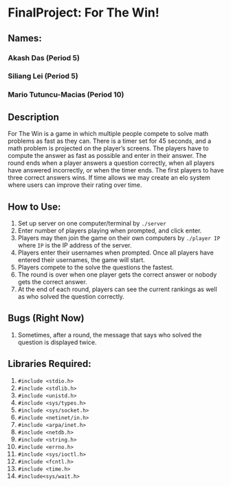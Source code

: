 # FinalProject: For The Win!

## Names:
### Akash Das (Period 5)
### Siliang Lei (Period 5)
### Mario Tutuncu-Macias (Period 10)


## Description
For The Win is a game in which multiple people compete to solve math problems as fast as they can. There is a timer set for 45 seconds, and a math problem is projected on the player’s screens. The players have to compute the answer as fast as possible and enter in their answer. The round ends when a player answers a question correctly, when all players have answered incorrectly, or when the timer ends. The first players to have three correct answers wins. If time allows we may create an elo system where users can improve their rating over time.



## How to Use:
1. Set up server on one computer/terminal by ```./server```
2. Enter number of players playing when prompted, and click enter.
3. Players may then join the game on their own computers by ```./player IP``` where ```IP``` is the IP address of the server.
4. Players enter their usernames when prompted. Once all players have entered their usernames, the game will start.
5. Players compete to the solve the questions the fastest.
6. The round is over when one player gets the correct answer or nobody gets the correct answer.
7. At the end of each round, players can see the current rankings as well as who solved the question correctly.

## Bugs (Right Now)
1. Sometimes, after a round, the message that says who solved the question is displayed twice.

## Libraries Required:
1. ```#include <stdio.h>```
2. ```#include <stdlib.h>```
3. ```#include <unistd.h>```
4. ```#include <sys/types.h>```
5. ```#include <sys/socket.h>```
6. ```#include <netinet/in.h>```
7. ```#include <arpa/inet.h>```
8. ```#include <netdb.h>```
9. ```#include <string.h>```
10. ```#include <errno.h>```
11. ```#include <sys/ioctl.h>```
12. ```#include <fcntl.h>```
13. ```#include <time.h>```
14. ```#include<sys/wait.h>```
